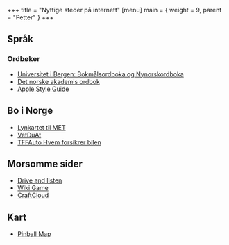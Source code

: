 +++
title = "Nyttige steder på internett"
[menu]
main = { weight = 9, parent = "Petter" }
+++

## Språk

### Ordbøker

- [Universitet i Bergen: Bokmålsordboka og Nynorskordboka](https://ordbokene.no)
- [Det norske akademis ordbok](https://naob.no)
- [Apple Style Guide](https://support.apple.com/no-no/guide/applestyleguide/welcome/web)

## Bo i Norge

- [Lynkartet til MET](https://lyn.met.no)
- [VetDuAt](https://vetduat.no)
- [TFFAuto Hvem forsikrer bilen](https://tffauto.no/minside/ansvarligSelskap)

## Morsomme sider

- [Drive and listen](https://driveandlisten.herokuapp.com)
- [Wiki Game](https://en.wikipedia.org/wiki/Wikipedia:Wiki_Game)
- [CraftCloud](https://craftcloud3d.com)

## Kart

- [Pinball Map](https://pinballmap.com/map)
